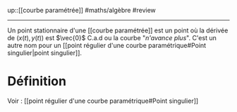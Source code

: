 up::[[courbe paramétrée]]
#maths/algèbre #review 

----
Un point stationnaire d'une [[courbe paramétrée]] est un point où la dérivée de $(x(t), y(t))$ est $\vec{0}$
C.a.d ou la courbe "_n'avance plus_".
C'est un autre nom pour un [[point régulier d'une courbe paramétrique#Point singulier|point singulier]].

# Définition
Voir : [[point régulier d'une courbe paramétrique#Point singulier]]

